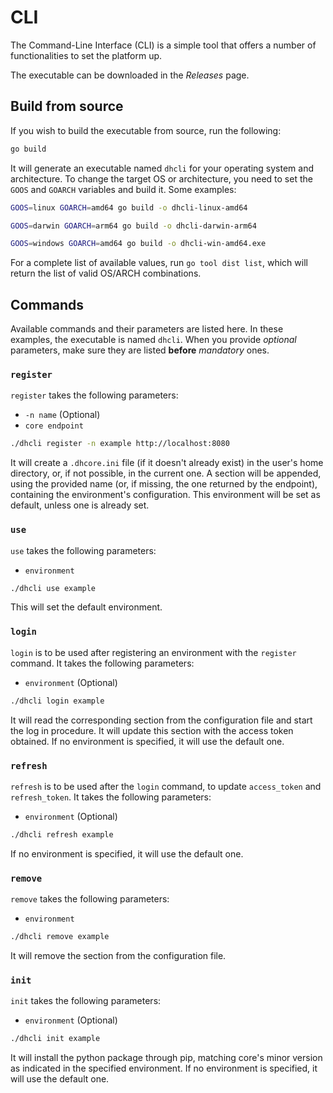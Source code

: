 # CLI

The Command-Line Interface (CLI) is a simple tool that offers a number of functionalities to set the platform up.

The executable can be downloaded in the *Releases* page.

## Build from source

If you wish to build the executable from source, run the following:

``` sh
go build
```

It will generate an executable named `dhcli` for your operating system and architecture. To change the target OS or architecture, you need to set the `GOOS` and `GOARCH` variables and build it. Some examples:
``` sh
GOOS=linux GOARCH=amd64 go build -o dhcli-linux-amd64
```
``` sh
GOOS=darwin GOARCH=arm64 go build -o dhcli-darwin-arm64
```
``` sh
GOOS=windows GOARCH=amd64 go build -o dhcli-win-amd64.exe
```

For a complete list of available values, run `go tool dist list`, which will return the list of valid OS/ARCH combinations.

## Commands

Available commands and their parameters are listed here. In these examples, the executable is named `dhcli`. When you provide *optional* parameters, make sure they are listed **before** *mandatory* ones.

### `register`
`register` takes the following parameters:

- `-n name` (Optional)
- `core endpoint`

``` sh
./dhcli register -n example http://localhost:8080
```
It will create a `.dhcore.ini` file (if it doesn't already exist) in the user's home directory, or, if not possible, in the current one. A section will be appended, using the provided name (or, if missing, the one returned by the endpoint), containing the environment's configuration. This environment will be set as default, unless one is already set.

### `use`
`use` takes the following parameters:

- `environment`

``` sh
./dhcli use example
```
This will set the default environment.

### `login`
`login` is to be used after registering an environment with the `register` command. It takes the following parameters:

- `environment` (Optional)

``` sh
./dhcli login example
```
It will read the corresponding section from the configuration file and start the log in procedure. It will update this section with the access token obtained. If no environment is specified, it will use the default one.

### `refresh`
`refresh` is to be used after the `login` command, to update `access_token` and `refresh_token`. It takes the following parameters:

- `environment` (Optional)

``` sh
./dhcli refresh example
```
If no environment is specified, it will use the default one.

### `remove`
`remove` takes the following parameters:

- `environment`

``` sh
./dhcli remove example
```
It will remove the section from the configuration file.

### `init`
`init` takes the following parameters:

- `environment` (Optional)

``` sh
./dhcli init example
```
It will install the python package through pip, matching core's minor version as indicated in the specified environment. If no environment is specified, it will use the default one.
